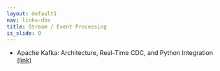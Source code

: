 ```yaml
---
layout: default1
nav: links-dbs
title: Stream / Event Processing
is_slide: 0
---
```


- Apache Kafka: Architecture, Real-Time CDC, and Python Integration
[(link)](https://amsayed.medium.com/apache-kafka-architecture-real-time-cdc-and-python-integration-1846f5e49b39)

